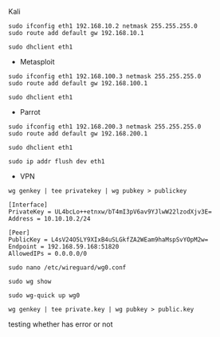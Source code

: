 Kali
```
sudo ifconfig eth1 192.168.10.2 netmask 255.255.255.0
sudo route add default gw 192.168.10.1

sudo dhclient eth1
```

- Metasploit
```
sudo ifconfig eth1 192.168.100.3 netmask 255.255.255.0
sudo route add default gw 192.168.100.1

sudo dhclient eth1
```

- Parrot
```
sudo ifconfig eth1 192.168.200.3 netmask 255.255.255.0
sudo route add default gw 192.168.200.1

sudo dhclient eth1
```

```
sudo ip addr flush dev eth1
```


- VPN
```
wg genkey | tee privatekey | wg pubkey > publickey

```

```
[Interface]
PrivateKey = UL4bcLo++etnxw/bT4mI3pV6av9YJlwW22lzodXjv3E=
Address = 10.10.10.2/24

[Peer]
PublicKey = L4sV24O5LY9XIxB4uSLGkfZA2WEam9haMspSvYOpM2w=
Endpoint = 192.168.59.168:51820
AllowedIPs = 0.0.0.0/0
```

```
sudo nano /etc/wireguard/wg0.conf
```

```
sudo wg show
```

```
sudo wg-quick up wg0 
```

```
wg genkey | tee private.key | wg pubkey > public.key
```

testing whether has error or not